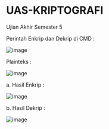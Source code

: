 # UAS-KRIPTOGRAFI
Ujian Akhir Semester 5

Perintah Enkrip dan Dekrip di CMD :

![image](https://user-images.githubusercontent.com/121510749/212318572-8e6266d5-3e85-47d8-9569-c03b293d7570.png)

Plainteks :

![image](https://user-images.githubusercontent.com/121510749/212318870-497a5c52-8a27-4782-b3e1-168b685c588a.png)

a. Hasil Enkrip :

![image](https://user-images.githubusercontent.com/121510749/212319268-c033d9a8-6ab7-4031-a2b0-b957f8f1ca6b.png)

b. Hasil Dekrip :

![image](https://user-images.githubusercontent.com/121510749/212319504-0bbf350d-f3ac-4d11-875d-6d567fa327d6.png)


